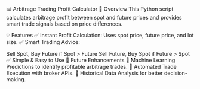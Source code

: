 📊 Arbitrage Trading Profit Calculator
🔹 Overview
This Python script calculates arbitrage profit between spot and future prices and provides smart trade signals based on price differences.

💡 Features
✅ Instant Profit Calculation: Uses spot price, future price, and lot size.
✅ Smart Trading Advice:

Sell Spot, Buy Future if Spot > Future
Sell Future, Buy Spot if Future > Spot
✅ Simple & Easy to Use
🚀 Future Enhancements
🔹 Machine Learning Predictions to identify profitable arbitrage trades.
🔹 Automated Trade Execution with broker APIs.
🔹 Historical Data Analysis for better decision-making.
